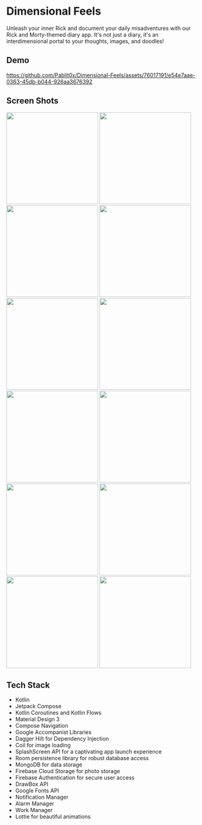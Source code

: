 # Dimensional Feels

Unleash your inner Rick and document your daily misadventures with our Rick and Morty-themed diary app. It's not just a diary, it's an interdimensional portal to your thoughts, images, and doodles!


## Demo
https://github.com/Pablit0x/Dimensional-Feels/assets/76017191/e54e7aae-0363-45db-b044-926aa3676392

## Screen Shots
<img src="https://github.com/Pablit0x/Dimensional-Feels/assets/76017191/3b3f04fc-9374-4ba3-8b16-ee3409b30536" width="240">
<img src="https://github.com/Pablit0x/Dimensional-Feels/assets/76017191/ea76c94a-c56b-4bcb-be98-18dc334d1678" width="240">
<img src="https://github.com/Pablit0x/Dimensional-Feels/assets/76017191/e13d7562-6b3d-4692-a6ac-3d09eb2f313b" width="240">

<img src="https://github.com/Pablit0x/Dimensional-Feels/assets/76017191/85c2764c-12e3-4153-8ca1-9b63966ecbbb" width="240">
<img src="https://github.com/Pablit0x/Dimensional-Feels/assets/76017191/9e49740d-b4fb-4a58-955d-feb2a99c2d58" width="240">
<img src="https://github.com/Pablit0x/Dimensional-Feels/assets/76017191/986c93b2-c58f-45d7-a5b2-0560f5a822bd" width="240">

<img src="https://github.com/Pablit0x/Dimensional-Feels/assets/76017191/2bd7eefd-a214-459b-933e-d39228f16609" width="240">
<img src="https://github.com/Pablit0x/Dimensional-Feels/assets/76017191/79dcc71f-4285-4101-8866-e0cbebecf97a" width="240">
<img src="https://github.com/Pablit0x/Dimensional-Feels/assets/76017191/4ee8c5d3-60cb-491c-a591-65eab15928ad" width="240">


<img src="https://github.com/Pablit0x/Dimensional-Feels/assets/76017191/95d5e1ac-74c9-478c-ab6b-39be7abccca5" width="240">
<img src="https://github.com/Pablit0x/Dimensional-Feels/assets/76017191/61d32eb0-dfbc-45f9-b380-8c5c9b3e59b1" width="240">
<img src="https://github.com/Pablit0x/Dimensional-Feels/assets/76017191/a3c3be37-e3c5-4546-9011-818a722e8f6f" width="240">


## Tech Stack

- Kotlin
- Jetpack Compose
- Kotlin Coroutines and Kotlin Flows
- Material Design 3
- Compose Navigation
- Google Accompanist Libraries
- Dagger Hilt for Dependency Injection
- Coil for image loading
- SplashScreen API for a captivating app launch experience
- Room persistence library for robust database access
- MongoDB for data storage
- Firebase Cloud Storage for photo storage
- Firebase Authentication for secure user access
- DrawBox API
- Google Fonts API
- Notification Manager
- Alarm Manager
- Work Manager
- Lottie for beautiful animations
